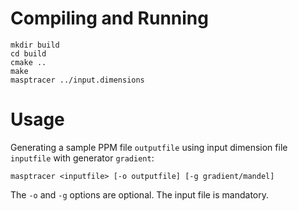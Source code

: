 # Compiling and Running
```
mkdir build
cd build
cmake ..
make
masptracer ../input.dimensions
```

# Usage
Generating a sample PPM file `outputfile` using input dimension file `inputfile` with generator `gradient`:
```
masptracer <inputfile> [-o outputfile] [-g gradient/mandel]
```

The `-o` and `-g` options are optional. The input file is mandatory.
